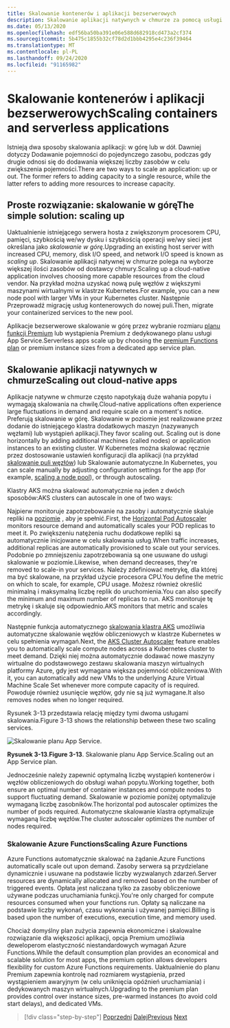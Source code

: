 ```yaml
---
title: Skalowanie kontenerów i aplikacji bezserwerowych
description: Skalowanie aplikacji natywnych w chmurze za pomocą usługi Azure Kubernetes Service w celu spełnienia wymagań użytkownika.
ms.date: 05/13/2020
ms.openlocfilehash: edf56ba50ba391e06e588d682918cd473a2cf374
ms.sourcegitcommit: 5b475c1855b32cf78d2d1bbb4295e4c236f39464
ms.translationtype: MT
ms.contentlocale: pl-PL
ms.lasthandoff: 09/24/2020
ms.locfileid: "91165982"
---
```

# <a name="scaling-containers-and-serverless-applications"></a><span data-ttu-id="f00e9-103">Skalowanie kontenerów i aplikacji bezserwerowych</span><span class="sxs-lookup"><span data-stu-id="f00e9-103">Scaling containers and serverless applications</span></span>

<span data-ttu-id="f00e9-104">Istnieją dwa sposoby skalowania aplikacji: w górę lub w dół. Dawniej dotyczy Dodawanie pojemności do pojedynczego zasobu, podczas gdy drugie odnosi się do dodawania większej liczby zasobów w celu zwiększenia pojemności.</span><span class="sxs-lookup"><span data-stu-id="f00e9-104">There are two ways to scale an application: up or out. The former refers to adding capacity to a single resource, while the latter refers to adding more resources to increase capacity.</span></span>

## <a name="the-simple-solution-scaling-up"></a><span data-ttu-id="f00e9-105">Proste rozwiązanie: skalowanie w górę</span><span class="sxs-lookup"><span data-stu-id="f00e9-105">The simple solution: scaling up</span></span>

<span data-ttu-id="f00e9-106">Uaktualnienie istniejącego serwera hosta z zwiększonym procesorem CPU, pamięci, szybkością we/wy dysku i szybkością operacji we/wy sieci jest określana jako *skalowanie w górę*.</span><span class="sxs-lookup"><span data-stu-id="f00e9-106">Upgrading an existing host server with increased CPU, memory, disk I/O speed, and network I/O speed is known as *scaling up*.</span></span> <span data-ttu-id="f00e9-107">Skalowanie aplikacji natywnej w chmurze polega na wyborze większej ilości zasobów od dostawcy chmury.</span><span class="sxs-lookup"><span data-stu-id="f00e9-107">Scaling up a cloud-native application involves choosing more capable resources from the cloud vendor.</span></span> <span data-ttu-id="f00e9-108">Na przykład można uzyskać nową pulę węzłów z większymi maszynami wirtualnymi w klastrze Kubernetes.</span><span class="sxs-lookup"><span data-stu-id="f00e9-108">For example, you can a new node pool with larger VMs in your Kubernetes cluster.</span></span> <span data-ttu-id="f00e9-109">Następnie Przeprowadź migrację usług kontenerowych do nowej puli.</span><span class="sxs-lookup"><span data-stu-id="f00e9-109">Then, migrate your containerized services to the new pool.</span></span>

<span data-ttu-id="f00e9-110">Aplikacje bezserwerowe skalowanie w górę przez wybranie rozmiaru [planu funkcji Premium](/azure/azure-functions/functions-scale) lub wystąpienia Premium z dedykowanego planu usługi App Service.</span><span class="sxs-lookup"><span data-stu-id="f00e9-110">Serverless apps scale up by choosing the [premium Functions plan](/azure/azure-functions/functions-scale) or premium instance sizes from a dedicated app service plan.</span></span>

## <a name="scaling-out-cloud-native-apps"></a><span data-ttu-id="f00e9-111">Skalowanie aplikacji natywnych w chmurze</span><span class="sxs-lookup"><span data-stu-id="f00e9-111">Scaling out cloud-native apps</span></span>

<span data-ttu-id="f00e9-112">Aplikacje natywne w chmurze często napotykają duże wahania popytu i wymagają skalowania na chwilę.</span><span class="sxs-lookup"><span data-stu-id="f00e9-112">Cloud-native applications often experience large fluctuations in demand and require scale on a moment's notice.</span></span> <span data-ttu-id="f00e9-113">Preferują skalowanie w górę. Skalowanie w poziomie jest realizowane przez dodanie do istniejącego klastra dodatkowych maszyn (nazywanych węzłami) lub wystąpień aplikacji.</span><span class="sxs-lookup"><span data-stu-id="f00e9-113">They favor scaling out. Scaling out is done horizontally by adding additional machines (called nodes) or application instances to an existing cluster.</span></span> <span data-ttu-id="f00e9-114">W Kubernetes można skalować ręcznie przez dostosowanie ustawień konfiguracji dla aplikacji (na przykład [skalowanie puli węzłów](/azure/aks/use-multiple-node-pools#scale-a-node-pool-manually)) lub Skalowanie automatyczne.</span><span class="sxs-lookup"><span data-stu-id="f00e9-114">In Kubernetes, you can scale manually by adjusting configuration settings for the app (for example, [scaling a node pool](/azure/aks/use-multiple-node-pools#scale-a-node-pool-manually)), or through autoscaling.</span></span>

<span data-ttu-id="f00e9-115">Klastry AKS można skalować automatycznie na jeden z dwóch sposobów:</span><span class="sxs-lookup"><span data-stu-id="f00e9-115">AKS clusters can autoscale in one of two ways:</span></span>

<span data-ttu-id="f00e9-116">Najpierw monitoruje zapotrzebowanie na zasoby i automatycznie skaluje repliki na [poziomie](/azure/aks/tutorial-kubernetes-scale#autoscale-pods) , aby je spełnić.</span><span class="sxs-lookup"><span data-stu-id="f00e9-116">First, the [Horizontal Pod Autoscaler](/azure/aks/tutorial-kubernetes-scale#autoscale-pods) monitors resource demand and automatically scales your POD replicas to meet it.</span></span> <span data-ttu-id="f00e9-117">Po zwiększeniu natężenia ruchu dodatkowe repliki są automatycznie inicjowane w celu skalowania usług.</span><span class="sxs-lookup"><span data-stu-id="f00e9-117">When traffic increases, additional replicas are automatically provisioned to scale out your services.</span></span> <span data-ttu-id="f00e9-118">Podobnie po zmniejszeniu zapotrzebowania są one usuwane do usługi skalowanie w poziomie.</span><span class="sxs-lookup"><span data-stu-id="f00e9-118">Likewise, when demand decreases, they're removed to scale-in your services.</span></span> <span data-ttu-id="f00e9-119">Należy zdefiniować metrykę, dla której ma być skalowane, na przykład użycie procesora CPU.</span><span class="sxs-lookup"><span data-stu-id="f00e9-119">You define the metric on which to scale, for example, CPU usage.</span></span> <span data-ttu-id="f00e9-120">Możesz również określić minimalną i maksymalną liczbę replik do uruchomienia.</span><span class="sxs-lookup"><span data-stu-id="f00e9-120">You can also specify the minimum and maximum number of replicas to run.</span></span> <span data-ttu-id="f00e9-121">AKS monitoruje tę metrykę i skaluje się odpowiednio.</span><span class="sxs-lookup"><span data-stu-id="f00e9-121">AKS monitors that metric and scales accordingly.</span></span>

<span data-ttu-id="f00e9-122">Następnie funkcja automatycznego [skalowania klastra AKS](/azure/aks/cluster-autoscaler) umożliwia automatyczne skalowanie węzłów obliczeniowych w klastrze Kubernetes w celu spełnienia wymagań.</span><span class="sxs-lookup"><span data-stu-id="f00e9-122">Next, the [AKS Cluster Autoscaler](/azure/aks/cluster-autoscaler) feature enables you to automatically scale compute nodes across a Kubernetes cluster to meet demand.</span></span> <span data-ttu-id="f00e9-123">Dzięki niej można automatycznie dodawać nowe maszyny wirtualne do podstawowego zestawu skalowania maszyn wirtualnych platformy Azure, gdy jest wymagana większa pojemność obliczeniowa.</span><span class="sxs-lookup"><span data-stu-id="f00e9-123">With it, you can automatically add new VMs to the underlying Azure Virtual Machine Scale Set whenever more compute capacity of is required.</span></span> <span data-ttu-id="f00e9-124">Powoduje również usunięcie węzłów, gdy nie są już wymagane.</span><span class="sxs-lookup"><span data-stu-id="f00e9-124">It also removes nodes when no longer required.</span></span>

<span data-ttu-id="f00e9-125">Rysunek 3-13 przedstawia relację między tymi dwoma usługami skalowania.</span><span class="sxs-lookup"><span data-stu-id="f00e9-125">Figure 3-13 shows the relationship between these two scaling services.</span></span>

![Skalowanie planu App Service.](./media/aks-cluster-autoscaler.png)

<span data-ttu-id="f00e9-127">**Rysunek 3-13**.</span><span class="sxs-lookup"><span data-stu-id="f00e9-127">**Figure 3-13**.</span></span> <span data-ttu-id="f00e9-128">Skalowanie planu App Service.</span><span class="sxs-lookup"><span data-stu-id="f00e9-128">Scaling out an App Service plan.</span></span>

<span data-ttu-id="f00e9-129">Jednocześnie należy zapewnić optymalną liczbę wystąpień kontenerów i węzłów obliczeniowych do obsługi wahań popytu.</span><span class="sxs-lookup"><span data-stu-id="f00e9-129">Working together, both ensure an optimal number of container instances and compute nodes to support fluctuating demand.</span></span> <span data-ttu-id="f00e9-130">Skalowanie w poziomie poniżej optymalizuje wymaganą liczbę zasobników.</span><span class="sxs-lookup"><span data-stu-id="f00e9-130">The horizontal pod autoscaler optimizes the number of pods required.</span></span> <span data-ttu-id="f00e9-131">Automatyczne skalowanie klastra optymalizuje wymaganą liczbę węzłów.</span><span class="sxs-lookup"><span data-stu-id="f00e9-131">The cluster autoscaler optimizes the number of nodes required.</span></span>

### <a name="scaling-azure-functions"></a><span data-ttu-id="f00e9-132">Skalowanie Azure Functions</span><span class="sxs-lookup"><span data-stu-id="f00e9-132">Scaling Azure Functions</span></span>

<span data-ttu-id="f00e9-133">Azure Functions automatycznie skalować na żądanie.</span><span class="sxs-lookup"><span data-stu-id="f00e9-133">Azure Functions automatically scale out upon demand.</span></span> <span data-ttu-id="f00e9-134">Zasoby serwera są przydzielane dynamicznie i usuwane na podstawie liczby wyzwalanych zdarzeń.</span><span class="sxs-lookup"><span data-stu-id="f00e9-134">Server resources are dynamically allocated and removed based on the number of triggered events.</span></span> <span data-ttu-id="f00e9-135">Opłata jest naliczana tylko za zasoby obliczeniowe używane podczas uruchamiania funkcji.</span><span class="sxs-lookup"><span data-stu-id="f00e9-135">You're only charged for compute resources consumed when your functions run.</span></span> <span data-ttu-id="f00e9-136">Opłaty są naliczane na podstawie liczby wykonań, czasu wykonania i używanej pamięci.</span><span class="sxs-lookup"><span data-stu-id="f00e9-136">Billing is based upon the number of executions, execution time, and memory used.</span></span>

<span data-ttu-id="f00e9-137">Chociaż domyślny plan zużycia zapewnia ekonomiczne i skalowalne rozwiązanie dla większości aplikacji, opcja Premium umożliwia deweloperom elastyczność niestandardowych wymagań Azure Functions.</span><span class="sxs-lookup"><span data-stu-id="f00e9-137">While the default consumption plan provides an economical and scalable solution for most apps, the premium option allows developers flexibility for custom Azure Functions requirements.</span></span> <span data-ttu-id="f00e9-138">Uaktualnienie do planu Premium zapewnia kontrolę nad rozmiarem wystąpienia, przed wystąpieniem awaryjnym (w celu uniknięcia opóźnień uruchamiania) i dedykowanych maszyn wirtualnych.</span><span class="sxs-lookup"><span data-stu-id="f00e9-138">Upgrading to the premium plan provides control over instance sizes, pre-warmed instances (to avoid cold start delays), and dedicated VMs.</span></span>

>[!div class="step-by-step"]
><span data-ttu-id="f00e9-139">[Poprzedni](deploy-containers-azure.md) 
> [Dalej](other-deployment-options.md)</span><span class="sxs-lookup"><span data-stu-id="f00e9-139">[Previous](deploy-containers-azure.md)
[Next](other-deployment-options.md)</span></span>
